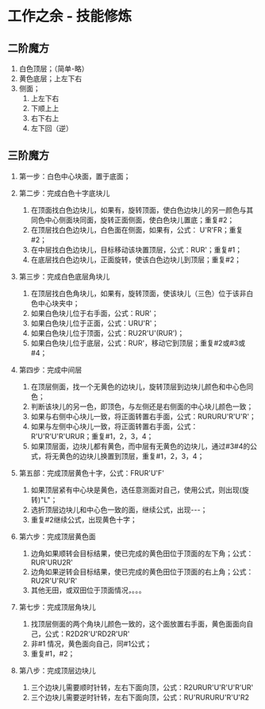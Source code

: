 # 工作之余 - 技能修炼

## 二阶魔方

1. 白色顶层；（简单-略）
1. 黄色底层；上左下右
1. 侧面；
    1. 上左下右
    1. 下顺上上
    1. 右下右上
    1. 左下回（逆）

## 三阶魔方

1. 第一步：白色中心块面，置于底面；

1. 第二步：完成白色十字底块儿

    1. 在顶面找白色边块儿，如果有，旋转顶面，使白色边块儿的另一颜色与其同色中心侧面块同面，旋转正面侧面，使白色块儿置底；重复#2；
    1. 在顶层找白色边块儿，白色面在侧面，如果有，公式： U'R'FR；重复#2；
    1. 在中层找白色边块儿，目标移动该块置顶层，公式：RUR'；重复#1；
    1. 在底层找白色边块儿，正面旋转，使该白色边块儿到顶层；重复#2；

1. 第三步：完成白色底层角块儿

    1. 在顶层找白色角块儿，如果有，旋转顶面，使该块儿（三色）位于该非白色中心块夹中；
    1. 如果白色块儿位于右手面，公式：RUR'；
    1. 如果白色块儿位于正面，公式：URU'R'；
    1. 如果白色块儿位于顶面，公式：RU2R'U'(RUR')；
    1. 如果白色块儿位于底层，公式：RUR'，移动它到顶层；重复#2或#3或#4；

1. 第四步：完成中间层

    1. 在顶层侧面，找一个无黄色的边块儿，旋转顶层到边块儿颜色和中心色同色；
    1. 判断该块儿的另一色，即顶色，与左侧还是右侧面的中心块儿颜色一致；
    1. 如果与右侧中心块儿一致，将正面转置右手面，公式：RURURU'R'U'R'；
    1. 如果与左侧中心块儿一致，将正面转置右手面，公式：R'U'R'U'R'URUR；重复#1，2，3，4；
    1. 如果顶层面，边块儿都有黄色，而中层有无黄色的边块儿，通过#3#4的公式，将无黄色的边块儿换置到顶层，重复#1，2，3，4；

1. 第五部：完成顶层黄色十字，公式：FRUR'U'F'

    1. 如果顶层紧有中心块是黄色，选任意测面对自己，使用公式，则出现(旋转)"L"；
    1. 选折顶层边块儿和中心色一致的面，继续公式，出现---；
    1. 重复#2继续公式，出现黄色十字；

1. 第六步：完成顶层黄色面

    1. 边角如果顺转会目标结果，使已完成的黄色田位于顶面的左下角；公式：RUR'URU2R'
    1. 边角如果逆转会目标结果，使已完成的黄色田位于顶面的右上角；公式：RU2R'U'RU'R'
    1. 其他无田，或双田位于顶面情况，。。。

1. 第七步：完成顶层角块儿

    1. 找顶层侧面的两个角块儿颜色一致的，这个面放置右手面，黄色面面向自己，公式：R2D2R'U'RD2R'UR'
    1. 非#1 情况，黄色面向自己，同#1公式；
    1. 重复#1，#2；

1. 第八步：完成顶层边块儿

    1. 三个边块儿需要顺时针转，左右下面向顶，公式：R2URUR'U'R'U'R'UR'
    1. 三个边块儿需要逆时针转，左右下面向顶，公式：RU'RURURU'R'U'R2
